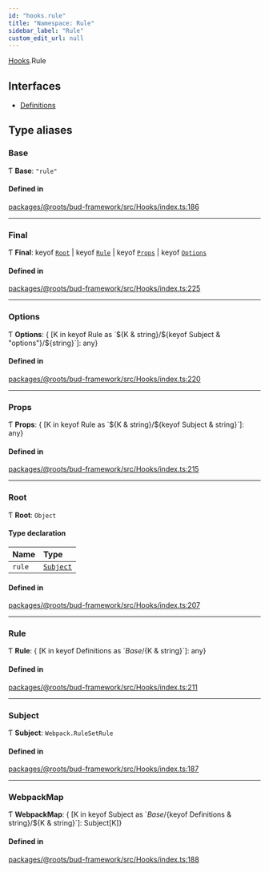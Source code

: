 ```yaml
---
id: "hooks.rule"
title: "Namespace: Rule"
sidebar_label: "Rule"
custom_edit_url: null
---
```


[Hooks](hooks.md).Rule

## Interfaces

- [Definitions](../interfaces/hooks.rule.definitions.md)

## Type aliases

### Base

Ƭ **Base**: ``"rule"``

#### Defined in

[packages/@roots/bud-framework/src/Hooks/index.ts:186](https://github.com/roots/bud/blob/aefb67c5/packages/@roots/bud-framework/src/Hooks/index.ts#L186)

___

### Final

Ƭ **Final**: keyof [`Root`](hooks.rule.md#root) \| keyof [`Rule`](hooks.rule.md#rule) \| keyof [`Props`](hooks.rule.md#props) \| keyof [`Options`](hooks.rule.md#options)

#### Defined in

[packages/@roots/bud-framework/src/Hooks/index.ts:225](https://github.com/roots/bud/blob/aefb67c5/packages/@roots/bud-framework/src/Hooks/index.ts#L225)

___

### Options

Ƭ **Options**: { [K in keyof Rule as \`${K & string}/${keyof Subject & "options"}/${string}\`]: any}

#### Defined in

[packages/@roots/bud-framework/src/Hooks/index.ts:220](https://github.com/roots/bud/blob/aefb67c5/packages/@roots/bud-framework/src/Hooks/index.ts#L220)

___

### Props

Ƭ **Props**: { [K in keyof Rule as \`${K & string}/${keyof Subject & string}\`]: any}

#### Defined in

[packages/@roots/bud-framework/src/Hooks/index.ts:215](https://github.com/roots/bud/blob/aefb67c5/packages/@roots/bud-framework/src/Hooks/index.ts#L215)

___

### Root

Ƭ **Root**: `Object`

#### Type declaration

| Name | Type |
| :------ | :------ |
| `rule` | [`Subject`](hooks.rule.md#subject) |

#### Defined in

[packages/@roots/bud-framework/src/Hooks/index.ts:207](https://github.com/roots/bud/blob/aefb67c5/packages/@roots/bud-framework/src/Hooks/index.ts#L207)

___

### Rule

Ƭ **Rule**: { [K in keyof Definitions as \`${Base}/${K & string}\`]: any}

#### Defined in

[packages/@roots/bud-framework/src/Hooks/index.ts:211](https://github.com/roots/bud/blob/aefb67c5/packages/@roots/bud-framework/src/Hooks/index.ts#L211)

___

### Subject

Ƭ **Subject**: `Webpack.RuleSetRule`

#### Defined in

[packages/@roots/bud-framework/src/Hooks/index.ts:187](https://github.com/roots/bud/blob/aefb67c5/packages/@roots/bud-framework/src/Hooks/index.ts#L187)

___

### WebpackMap

Ƭ **WebpackMap**: { [K in keyof Subject as \`${Base}/${keyof Definitions & string}/${K & string}\`]: Subject[K]}

#### Defined in

[packages/@roots/bud-framework/src/Hooks/index.ts:188](https://github.com/roots/bud/blob/aefb67c5/packages/@roots/bud-framework/src/Hooks/index.ts#L188)
